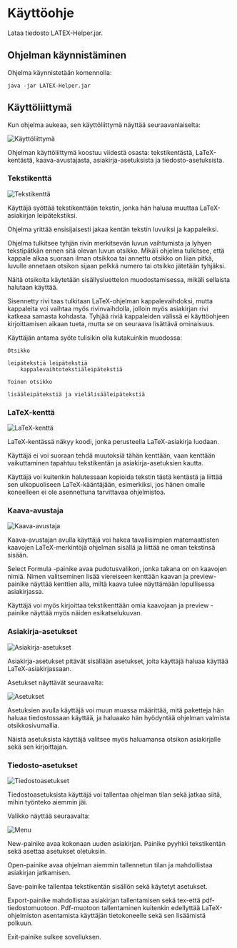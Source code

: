 # Käyttöohje
Lataa tiedosto LATEX-Helper.jar.

## Ohjelman käynnistäminen
Ohjelma käynnistetään komennolla:
```
java -jar LATEX-Helper.jar
```

## Käyttöliittymä
Kun ohjelma aukeaa, sen käyttöliittymä näyttää seuraavanlaiselta:

![Käyttöliittymä](https://github.com/alekmus/LATEX-Helper/blob/master/dokumentointi/latexhelperui.png)

Ohjelman käyttöliittymä koostuu viidestä osasta: tekstikentästä, LaTeX-kentästä, kaava-avustajasta, asiakirja-asetuksista ja tiedosto-asetuksista.

### Tekstikenttä
![Tekstikenttä](https://github.com/alekmus/LATEX-Helper/blob/master/dokumentointi/latexhelperuitextfield.png)

Käyttäjä syöttää tekstikenttään tekstin, jonka hän haluaa muuttaa LaTeX-asiakirjan leipätekstiksi.

Ohjelma yrittää ensisijaisesti jakaa kentän tekstin luvuiksi ja kappaleiksi.

Ohjelma tulkitsee tyhjän rivin merkitsevän luvun vaihtumista ja lyhyen tekstipätkän ennen sitä olevan luvun otsikko. Mikäli ohjelma tulkitsee, että kappale alkaa suoraan ilman otsikkoa tai annettu otsikko on liian pitkä, luvulle annetaan otsikon sijaan pelkkä numero tai otsikko jätetään tyhjäksi.

Näitä otsikoita käytetään sisällysluettelon muodostamisessa, mikäli sellaista halutaan käyttää.

Sisennetty rivi taas tulkitaan LaTeX-ohjelman kappalevaihdoksi, mutta kappaleita voi vaihtaa myös rivinvaihdolla, jolloin myös asiakirjan rivi katkeaa samasta kohdasta. Tyhjää riviä kappaleiden välissä ei käyttöohjeen kirjoittamisen aikaan tueta, mutta se on seuraava lisättävä ominaisuus.

Käyttäjän antama syöte tulisikin olla kutakuinkin muodossa:

    Otsikko
     
    leipätekstiä leipätekstiä
        kappalevaihtotekstiäleipätekstiä

    Toinen otsikko
    
    lisääleipätekstiä ja vielälisääleipätekstiä

### LaTeX-kenttä
![LaTeX-kenttä](https://github.com/alekmus/LATEX-Helper/blob/master/dokumentointi/latexhelperuitargetfield.png)

LaTeX-kentässä näkyy koodi, jonka perusteella LaTeX-asiakirja luodaan.

Käyttäjä ei voi suoraan tehdä muutoksiä tähän kenttään, vaan kenttään vaikuttaminen tapahtuu tekstikentän ja asiakirja-asetuksien kautta.

Käyttäjä voi kuitenkin halutessaan kopioida tekstin tästä kentästä ja liittää sen ulkopuoliseen LaTeX-kääntäjään, esimerkiksi, jos hänen omalle koneelleen ei ole asennettuna tarvittavaa ohjelmistoa.

### Kaava-avustaja
![Kaava-avustaja](https://github.com/alekmus/LATEX-Helper/blob/master/dokumentointi/latexhelperuiformula.png)

Kaava-avustajan avulla käyttäjä voi hakea tavallisimpien matemaattisten kaavojen LaTeX-merkintöjä ohjelman sisällä ja liittää ne oman tekstinsä sisään.

Select Formula -painike avaa pudotusvalikon, jonka takana on on kaavojen nimiä. Nimen valitseminen lisää viereiseen kenttään kaavan ja preview-painike näyttää kenttien alla, miltä kaava tulee näyttämään lopullisessa asiakirjassa.

Käyttäjä voi myös kirjoittaa tekstikenttään omia kaavojaan ja preview -painike näyttää myös näiden esikatselukuvan.

### Asiakirja-asetukset
![Asiakirja-asetukset](https://github.com/alekmus/LATEX-Helper/blob/master/dokumentointi/latexhelperuisettingspng.png)

Asiakirja-asetukset pitävät sisällään asetukset, joita käyttäjä haluaa käyttää LaTeX-asiakirjassaan.

Asetukset näyttävät seuraavalta:

![Asetukset](https://github.com/alekmus/LATEX-Helper/blob/master/dokumentointi/settings.png)

Asetuksien avulla käyttäjä voi muun muassa määrittää, mitä paketteja hän haluaa tiedostossaan käyttää, ja haluaako hän hyödyntää ohjelman valmista otsikkosivumallia.

Näistä asetuksista käyttäjä valitsee myös haluamansa otsikon asiakirjalle sekä sen kirjoittajan.

### Tiedosto-asetukset
![Tiedostoasetukset](https://github.com/alekmus/LATEX-Helper/blob/master/dokumentointi/latexhelperuimenu.png)

Tiedostoasetuksista käyttäjä voi tallentaa ohjelman tilan sekä jatkaa siitä, mihin työnteko aiemmin jäi.

Valikko näyttää seuraavalta:

![Menu](https://github.com/alekmus/LATEX-Helper/blob/master/dokumentointi/filemenu.png)

New-painike avaa kokonaan uuden asiakirjan. Painike pyyhkii tekstikentän sekä asettaa asetukset oletuksiin.

Open-painike avaa ohjelman aiemmin tallennetun tilan ja mahdollistaa asiakirjan jatkamisen.

Save-painike tallentaa tekstikentän sisällön sekä käytetyt asetukset.

Export-painike mahdollistaa asiakirjan tallentamisen sekä tex-että pdf-tiedostomuotoon. Pdf-muotoon tallentaminen kuitenkin edellyttää LaTeX-ohjelmiston asentamista käyttäjän tietokoneelle sekä sen lisäämistä polkuun.

Exit-painike sulkee sovelluksen.
